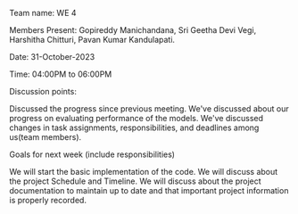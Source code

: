 Team name: WE 4

Members Present: Gopireddy Manichandana, Sri Geetha Devi Vegi, Harshitha Chitturi, Pavan Kumar Kandulapati.

Date: 31-October-2023

Time: 04:00PM to 06:00PM

Discussion points:

Discussed the progress since previous meeting.
We've discussed about our progress on evaluating performance of the models.
We've discussed changes in task assignments, responsibilities, and deadlines among us(team members).


Goals for next week (include responsibilities)

We will start the basic implementation of the code.
We will discuss about the project Schedule and Timeline.
We will discuss about the project documentation to maintain up to date and that important project information is properly recorded.